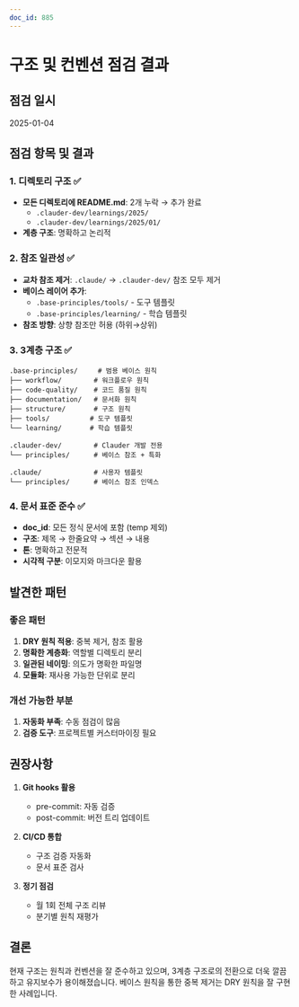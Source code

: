 ```yaml
---
doc_id: 885
---
```


# 구조 및 컨벤션 점검 결과

## 점검 일시
2025-01-04

## 점검 항목 및 결과

### 1. 디렉토리 구조 ✅
- **모든 디렉토리에 README.md**: 2개 누락 → 추가 완료
  - `.clauder-dev/learnings/2025/`
  - `.clauder-dev/learnings/2025/01/`
- **계층 구조**: 명확하고 논리적

### 2. 참조 일관성 ✅
- **교차 참조 제거**: `.claude/` → `.clauder-dev/` 참조 모두 제거
- **베이스 레이어 추가**: 
  - `.base-principles/tools/` - 도구 템플릿
  - `.base-principles/learning/` - 학습 템플릿
- **참조 방향**: 상향 참조만 허용 (하위→상위)

### 3. 3계층 구조 ✅
```
.base-principles/     # 범용 베이스 원칙
├── workflow/        # 워크플로우 원칙
├── code-quality/    # 코드 품질 원칙
├── documentation/   # 문서화 원칙
├── structure/       # 구조 원칙
├── tools/          # 도구 템플릿
└── learning/       # 학습 템플릿

.clauder-dev/        # Clauder 개발 전용
└── principles/      # 베이스 참조 + 특화

.claude/             # 사용자 템플릿
└── principles/      # 베이스 참조 인덱스
```

### 4. 문서 표준 준수 ✅
- **doc_id**: 모든 정식 문서에 포함 (temp 제외)
- **구조**: 제목 → 한줄요약 → 섹션 → 내용
- **톤**: 명확하고 전문적
- **시각적 구분**: 이모지와 마크다운 활용

## 발견한 패턴

### 좋은 패턴
1. **DRY 원칙 적용**: 중복 제거, 참조 활용
2. **명확한 계층화**: 역할별 디렉토리 분리
3. **일관된 네이밍**: 의도가 명확한 파일명
4. **모듈화**: 재사용 가능한 단위로 분리

### 개선 가능한 부분
1. **자동화 부족**: 수동 점검이 많음
2. **검증 도구**: 프로젝트별 커스터마이징 필요

## 권장사항

1. **Git hooks 활용**
   - pre-commit: 자동 검증
   - post-commit: 버전 트리 업데이트

2. **CI/CD 통합**
   - 구조 검증 자동화
   - 문서 표준 검사

3. **정기 점검**
   - 월 1회 전체 구조 리뷰
   - 분기별 원칙 재평가

## 결론

현재 구조는 원칙과 컨벤션을 잘 준수하고 있으며, 3계층 구조로의 전환으로 더욱 깔끔하고 유지보수가 용이해졌습니다. 베이스 원칙을 통한 중복 제거는 DRY 원칙을 잘 구현한 사례입니다.